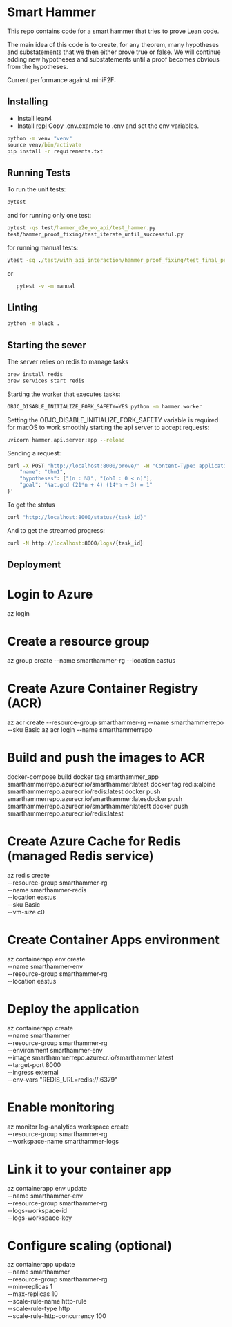 # Smart Hammer

This repo contains code for a smart hammer that tries to prove Lean code.

The main idea of this code is to create, for any theorem, many hypotheses and substatements that we then either prove true or false. We will continue adding new hypotheses and substatements until a proof becomes obvious from the hypotheses.

Current performance against miniF2F:

## Installing

- Install lean4
- Install [repl](https://github.com/leanprover-community/repl/)
Copy .env.example to .env and set the env variables.

```cmd
python -m venv "venv"
source venv/bin/activate
pip install -r requirements.txt
```

## Running Tests

To run the unit tests:

```cmd
pytest
```

and for running only one test:

```cmd
pytest -qs test/hammer_e2e_wo_api/test_hammer.py
test/hammer_proof_fixing/test_iterate_until_successful.py
```

for running manual tests:

```cmd
ytest -sq ./test/with_api_interaction/hammer_proof_fixing/test_final_proof_fixing_with_real_client.py -m manual
```

or

```cmd
   pytest -v -m manual
```

## Linting

```cmd
python -m black .
```

## Starting the sever

The server relies on redis to manage tasks

```cmd
brew install redis
brew services start redis
```

Starting the worker that executes tasks:

```cmd
OBJC_DISABLE_INITIALIZE_FORK_SAFETY=YES python -m hammer.worker
```

Setting the OBJC_DISABLE_INITIALIZE_FORK_SAFETY variable is required for macOS to work smoothly
starting the api server to accept requests:

```cmd
uvicorn hammer.api.server:app --reload
```

Sending a request:

```cmd
curl -X POST "http://localhost:8000/prove/" -H "Content-Type: application/json" -d '{
    "name": "thm1",
    "hypotheses": ["(n : ℕ)", "(oh0 : 0 < n)"],
    "goal": "Nat.gcd (21*n + 4) (14*n + 3) = 1"
}'
```
To get the status

```cmd
curl "http://localhost:8000/status/{task_id}"
```

And to get the streamed progress:

```cmd
curl -N http://localhost:8000/logs/{task_id}
```

## Deployment

# Login to Azure
az login

# Create a resource group
az group create --name smarthammer-rg --location eastus

# Create Azure Container Registry (ACR)
az acr create --resource-group smarthammer-rg --name smarthammerrepo --sku Basic
az acr login --name smarthammerrepo

# Build and push the images to ACR
docker-compose build
docker tag smarthammer_app smarthammerrepo.azurecr.io/smarthammer:latest
docker tag redis:alpine smarthammerrepo.azurecr.io/redis:latest
docker push smarthammerrepo.azurecr.io/smarthammer:latesdocker push smarthammerrepo.azurecr.io/smarthammer:latestt
docker push smarthammerrepo.azurecr.io/redis:latest

# Create Azure Cache for Redis (managed Redis service)
az redis create \
  --resource-group smarthammer-rg \
  --name smarthammer-redis \
  --location eastus \
  --sku Basic \
  --vm-size c0

# Create Container Apps environment
az containerapp env create \
  --name smarthammer-env \
  --resource-group smarthammer-rg \
  --location eastus

# Deploy the application
az containerapp create \
  --name smarthammer \
  --resource-group smarthammer-rg \
  --environment smarthammer-env \
  --image smarthammerrepo.azurecr.io/smarthammer:latest \
  --target-port 8000 \
  --ingress external \
  --env-vars "REDIS_URL=redis://<redis-hostname>:6379"

# Enable monitoring
az monitor log-analytics workspace create \
  --resource-group smarthammer-rg \
  --workspace-name smarthammer-logs

# Link it to your container app
az containerapp env update \
  --name smarthammer-env \
  --resource-group smarthammer-rg \
  --logs-workspace-id <workspace-id> \
  --logs-workspace-key <workspace-key>

# Configure scaling (optional)
az containerapp update \
  --name smarthammer \
  --resource-group smarthammer-rg \
  --min-replicas 1 \
  --max-replicas 10 \
  --scale-rule-name http-rule \
  --scale-rule-type http \
  --scale-rule-http-concurrency 100





